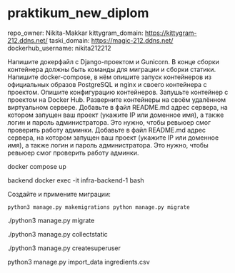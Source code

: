 # praktikum_new_diplom



repo_owner: Nikita-Makkar
kittygram_domain: https://kittygram-212.ddns.net/
taski_domain: https://magic-212.ddns.net/
dockerhub_username: nikita212212


Напишите докерфайл с Django-проектом и Gunicorn. В конце сборки контейнера должны быть команды для миграции и сборки статики.
Напишите docker-compose, в нём опишите запуск контейнеров из официальных образов PostgreSQL и nginx и своего контейнера с проектом. Опишите конфигурацию контейнеров.
Запушьте контейнер с проектом на Docker Hub.
Разверните контейнеры на своём удалённом виртуальном сервере.
Добавьте в файл README.md адрес сервера, на котором запущен ваш проект (укажите IP или доменное имя), а также логин и пароль администратора. Это нужно, чтобы ревьюер смог проверить работу админки.
Добавьте в файл README.md адрес сервера, на котором запущен ваш проект
 (укажите IP или доменное имя), а также логин и пароль администратора. Это нужно, чтобы ревьюер смог проверить работу админки.

docker compose up

backend docker exec -it infra-backend-1 bash

Создайте и примените миграции:

`python3 manage.py makemigrations
python manage.py migrate`

 ./python3 manage.py migrate


 ./python3 manage.py collectstatic

 ./python3 manage.py createsuperuser

 python3 manage.py import_data ingredients.csv
